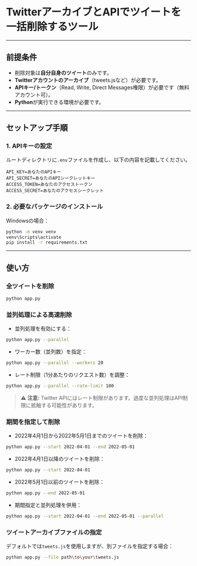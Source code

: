 # TwitterアーカイブとAPIでツイートを一括削除するツール

---

## 前提条件

- 削除対象は**自分自身のツイート**のみです。
- **Twitterアカウントのアーカイブ**（tweets.jsなど）が必要です。
- **APIキー/トークン**（Read, Write, Direct Messages権限）が必要です（無料アカウント可）。
- **Python**が実行できる環境が必要です。

---

## セットアップ手順

### 1. APIキーの設定

ルートディレクトリに`.env`ファイルを作成し、以下の内容を記載してください。

```
API_KEY=あなたのAPIキー
API_SECRET=あなたのAPIシークレットキー
ACCESS_TOKEN=あなたのアクセストークン
ACCESS_SECRET=あなたのアクセスシークレット
```

### 2. 必要なパッケージのインストール

Windowsの場合：

```sh
python -m venv venv
venv\Scripts\activate
pip install -r requirements.txt
```

---

## 使い方

### 全ツイートを削除

```sh
python app.py
```

### 並列処理による高速削除

- 並列処理を有効にする：

```sh
python app.py --parallel
```

- ワーカー数（並列数）を指定：

```sh
python app.py --parallel --workers 20
```

- レート制限（1分あたりのリクエスト数）を調整：

```sh
python app.py --parallel --rate-limit 100
```

> ⚠️ **注意:** Twitter APIにはレート制限があります。過度な並列処理はAPI制限に抵触する可能性があります。

### 期間を指定して削除

- 2022年4月1日から2022年5月1日までのツイートを削除：

```sh
python app.py --start 2022-04-01 --end 2022-05-01
```

- 2022年4月1日以降のツイートを削除：

```sh
python app.py --start 2022-04-01
```

- 2022年5月1日以前のツイートを削除：

```sh
python app.py --end 2022-05-01
```

- 期間指定と並列処理を併用：

```sh
python app.py --start 2022-04-01 --end 2022-05-01 --parallel
```

### ツイートアーカイブファイルの指定

デフォルトでは`tweets.js`を使用しますが、別ファイルを指定する場合：

```sh
python app.py --file path\to\your\tweets.js
```
